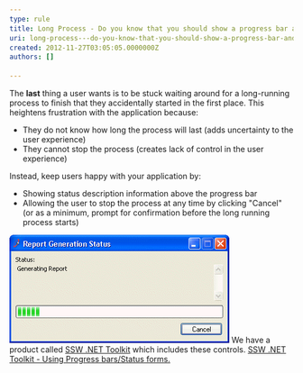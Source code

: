 ```yaml
---
type: rule
title: Long Process - Do you know that you should show a progress bar and allow users to cancel?
uri: long-process---do-you-know-that-you-should-show-a-progress-bar-and-allow-users-to-cancel
created: 2012-11-27T03:05:05.0000000Z
authors: []

---
```


The **last** thing a user wants is to be stuck waiting around for a long-running process to finish that they accidentally started in the first place. This heightens frustration with the application because:

- They do not know how long the process will last (adds uncertainty to the user experience)
- They cannot stop the process (creates lack of control in the user experience)

 
Instead, keep users happy with your application by:

- Showing status description information above the progress bar
- Allowing the user to stop the process at any time by clicking "Cancel" (or as a minimum, prompt for confirmation before the long running process starts)

![ Good Example - Progress Bar with description and Cancel Button![Progress form with description and status& Cancel Button](../../assets/AllowCancelAndShowProgressForLongRunningProcesses2.jpg)](../../assets/AllowCancelAndShowProgressForLongRunningProcesses.gif)
We have a product called [SSW .NET Toolkit](http://www.ssw.com.au/ssw/NETToolKit/) which includes these controls. [SSW .NET Toolkit - Using Progress bars/Status forms.](http://www.ssw.com.au/ssw/NETToolKit/08ProgressbarsStatusforms.aspx)
